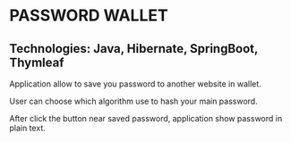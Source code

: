 # PASSWORD WALLET
## Technologies: Java, Hibernate, SpringBoot, Thymleaf

Application allow to save you password to another website in wallet.

User can choose which algorithm use to hash your main password.

After click the button near saved password, application show password in plain text.
